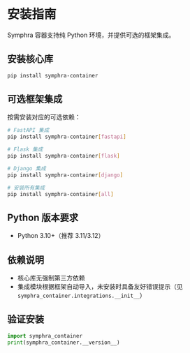 # 安装指南

Symphra 容器支持纯 Python 环境，并提供可选的框架集成。

## 安装核心库
```bash
pip install symphra-container
```

## 可选框架集成
按需安装对应的可选依赖：
```bash
# FastAPI 集成
pip install symphra-container[fastapi]

# Flask 集成
pip install symphra-container[flask]

# Django 集成
pip install symphra-container[django]

# 安装所有集成
pip install symphra-container[all]
```

## Python 版本要求
- Python 3.10+（推荐 3.11/3.12）

## 依赖说明
- 核心库无强制第三方依赖
- 集成模块根据框架自动导入，未安装时具备友好错误提示（见 `symphra_container.integrations.__init__`）

## 验证安装
```python
import symphra_container
print(symphra_container.__version__)
```
